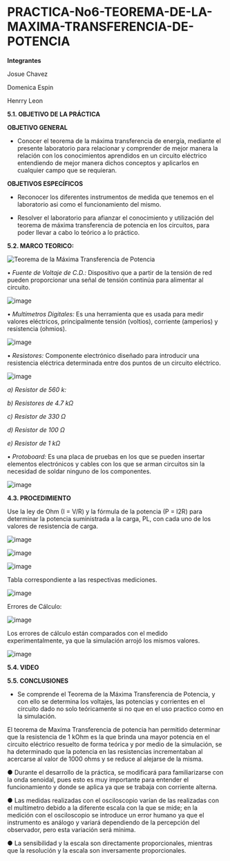 # PRACTICA-No6-TEOREMA-DE-LA-MAXIMA-TRANSFERENCIA-DE-POTENCIA

**Integrantes**

Josue Chavez

Domenica Espin

Henrry Leon

**5.1. OBJETIVO DE LA PRÁCTICA**

**OBJETIVO GENERAL**

- Conocer el teorema de la máxima transferencia de energía, mediante el presente laboratorio para relacionar y comprender de mejor manera la relación con los conocimientos aprendidos en un circuito eléctrico entendiendo de mejor manera dichos conceptos y aplicarlos en cualquier campo que se requieran.

**OBJETIVOS ESPECÍFICOS**

-  Reconocer los diferentes instrumentos de medida que tenemos en el laboratorio asi como el funcionamiento del mismo.

-  Resolver el laboratorio para afianzar el conocimiento y utilización del teorema de máxima transferencia de potencia en los circuitos, para poder llevar a cabo lo teórico a lo práctico.

**5.2. MARCO TEORICO:**

![Teorema de la Máxima Transferencia de Potencia](https://user-images.githubusercontent.com/116777118/212360054-142493e1-3775-4897-bdb3-73bb177df8f7.png)


• *Fuente de Voltaje de C.D.:* Dispositivo que a partir de la tensión de red pueden proporcionar una señal de tensión continúa para alimentar al circuito.

![image](https://user-images.githubusercontent.com/116777118/202655992-b76f28ec-5b39-40c2-972a-ab07f4078448.png)

• *Multímetros Digitales:* Es una herramienta que es usada para medir valores eléctricos, principalmente tensión (voltios), corriente (amperios) y resistencia (ohmios).

![image](https://user-images.githubusercontent.com/116777118/202656052-21cb49c9-117a-46d3-a033-ba19b86a50ed.png)

• *Resistores:* Componente electrónico diseñado para introducir una resistencia eléctrica determinada entre dos puntos de un circuito eléctrico.

![image](https://user-images.githubusercontent.com/116777118/202656190-eb7c02f1-032c-4da9-aa9d-735a50956092.png)

*a) Resistor de 560 k:*

*b) Resistores de 4.7 kΩ*

*c) Resistor de 330 Ω*

*d) Resistor de 100 Ω*

*e) Resistor de 1 kΩ*

• *Protoboard:* Es una placa de pruebas en los que se pueden insertar elementos electrónicos y cables con los que se arman circuitos sin la necesidad de soldar ninguno de los componentes.

![image](https://user-images.githubusercontent.com/116777118/202656481-fff9b413-cfc1-4586-9ab8-bdf0a4e3c9f5.png)

**4.3. PROCEDIMIENTO**

Use la ley de Ohm (I = V/R) y la fórmula de la potencia (P = I2R) para determinar la potencia suministrada a la carga, PL, con cada uno de los valores de resistencia de carga.

![image](https://user-images.githubusercontent.com/116777118/212360867-01390905-d18d-45ae-8633-04badeb4e699.png)

![image](https://user-images.githubusercontent.com/116777118/212361632-0a4e7639-ae3a-4d30-ba23-2151f232799e.png)

![image](https://user-images.githubusercontent.com/116777118/212361734-233977ec-7805-4e06-b70a-d3af294467c0.png)

Tabla correspondiente a las respectivas mediciones. 

![image](https://user-images.githubusercontent.com/116777118/212367521-e4d1b7f1-065d-489b-99d6-4654e6d32ca6.png)

Errores de Cálculo: 

![image](https://user-images.githubusercontent.com/116777118/212367843-18a53068-f5f7-42c5-a6cf-3b5418e5d574.png)

Los errores de cálculo están comparados con el medido experimentalmente, ya que la simulación arrojó los mismos valores. 

![image](https://user-images.githubusercontent.com/116777118/212368146-86ec21d7-45b7-465b-8b46-01b3c4f20155.png)

**5.4. VIDEO**


**5.5. CONCLUSIONES**

-  Se comprende el Teorema de la Máxima Transferencia de Potencia, y con ello se determina los voltajes, las potencias y corrientes en el circuito dado no solo teóricamente si no que en el uso practico como en la simulación.

 El teorema de Maxíma Transferencia de potencia han permitido determinar que la resistencia de 1 kOhm es la que brinda una mayor potencia en el circuito eléctrico resuelto de forma teórica y por medio de la simulación, se ha determinado que la potencia en las resistencias incrementaban al acercarse al valor de 1000 ohms y se reduce al alejarse de la misma.

● Durante el desarrollo de la práctica, se modificará para familiarizarse con la onda senoidal, pues esto es muy importante para entender el funcionamiento y donde se aplica ya que se trabaja con corriente alterna.

● Las medidas realizadas con el osciloscopio varían de las realizadas con el multímetro debido a la diferente escala con la que se mide; en la medición con el osciloscopio se introduce un error humano ya que el instrumento es análogo y variará dependiendo de la percepción del observador, pero esta variación será mínima.

● La sensibilidad y la escala son directamente proporcionales, mientras que la resolución y la escala son inversamente proporcionales.

